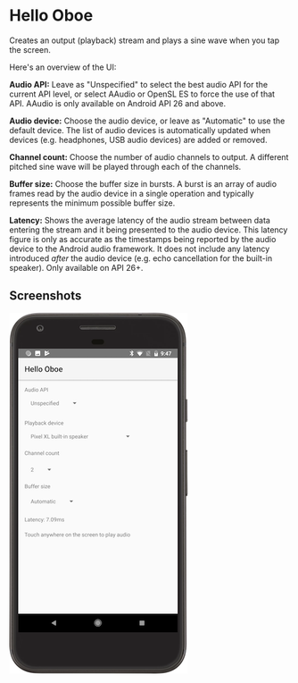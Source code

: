 Hello Oboe
==========
Creates an output (playback) stream and plays a sine wave when you tap the screen.

Here's an overview of the UI:

**Audio API:** Leave as "Unspecified" to select the best audio API for the current API level, or select AAudio or OpenSL ES to force the use of that API. AAudio is only available on Android API 26 and above.

**Audio device:** Choose the audio device, or leave as "Automatic" to use the default device. The list of audio devices is automatically updated when devices (e.g. headphones, USB audio devices) are added or removed.

**Channel count:** Choose the number of audio channels to output. A different pitched sine wave will be played through each of the channels.

**Buffer size:** Choose the buffer size in bursts. A burst is an array of audio frames read by the audio device in a single operation and typically represents the minimum possible buffer size.

**Latency:** Shows the average latency of the audio stream between data entering the stream and it being presented to the audio device. This latency figure is only as accurate as the timestamps being reported by the audio device to the Android audio framework. It does not include any latency introduced *after* the audio device (e.g. echo cancellation for the built-in speaker). Only available on API 26+.

Screenshots
-----------
![hello-oboe-screenshot](hello-oboe-screenshot.png)
